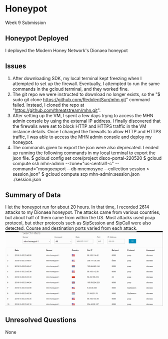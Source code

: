 # Honeypot
Week 9 Submission

## Honeypot Deployed
I deployed the Modern Honey Network's Dionaea honeypot

## Issues
1. After downloading SDK, my local terminal kept freezing when I attempted to set up the firewall. Eventually, I attempted to run the same commands in the gcloud terminal, and they worked fine. 
2. The git repo we were instructed to download no longer exists, so the "$ sudo git clone https://github.com/RedolentSun/mhn.git" command failed. Instead, I cloned the repo at "https://github.com/threatstream/mhn.git".
3. After setting up the VM, I spent a few days tryng to access the MHN admin console by using the external IP address. I finally discovered that the firewalls were set to block HTTP and HTTPS traffic in the VM instance details. Once I changed the firewalls to allow HTTP and HTTPS traffic, I was able to access the MHN admin console and deploy my honeypot. 
4. The commands given to export the json were also deprecated. I ended up running the following commands in my local terminal to export the json file. 
$ gcloud config set core/project disco-portal-220520
$ gcloud compute ssh mhn-admin --zone="us-central1-c" --command="mongoexport --db mnemosyne --collection session > session.json"
$ gcloud compute scp mhn-admin:session.json ./session.json

## Summary of Data
I let the honeypot run for about 20 hours. In that time, I recorded 2614 attacks to my Dionaea honeypot. The attacks came from various countries, but about half of them came from within the US. Most attacks used pcap protocol, but other protocols such as SipSession and SipCall were also detected. Course and destination ports varied from each attack. 
![](honeypot.gif)

## Unresolved Questions
None
